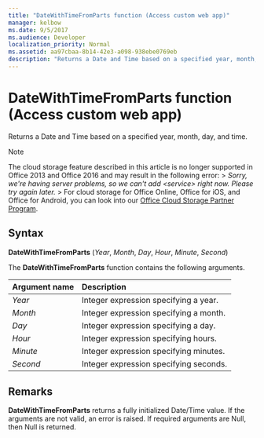 ```yaml
---
title: "DateWithTimeFromParts function (Access custom web app)"
manager: kelbow
ms.date: 9/5/2017
ms.audience: Developer
localization_priority: Normal
ms.assetid: aa97cbaa-8b14-42e3-a098-938ebe0769eb
description: "Returns a Date and Time based on a specified year, month, day, and time."
---
```


# DateWithTimeFromParts function (Access custom web app)

Returns a Date and Time based on a specified year, month, day, and time.
  
> [!NOTE]
> The cloud storage feature described in this article is no longer supported in Office 2013 and Office 2016 and may result in the following error: >  *Sorry, we're having server problems, so we can't add \<service\> right now. Please try again later.* > For cloud storage for Office Online, Office for iOS, and Office for Android, you can look into our [Office Cloud Storage Partner Program](https://dev.office.com/programs/officecloudstorage). 
  
## Syntax

**DateWithTimeFromParts** (*Year*, *Month*, *Day*, *Hour*, *Minute*, *Second*) 
  
The **DateWithTimeFromParts** function contains the following arguments. 
  
|**Argument name**|**Description**|
|:-----|:-----|
| *Year*  <br/> |Integer expression specifying a year.  <br/> |
| *Month*  <br/> |Integer expression specifying a month.  <br/> |
| *Day*  <br/> |Integer expression specifying a day.  <br/> |
| *Hour*  <br/> |Integer expression specifying hours.  <br/> |
| *Minute*  <br/> |Integer expression specifying minutes.  <br/> |
| *Second*  <br/> |Integer expression specifying seconds.  <br/> |
   
## Remarks

**DateWithTimeFromParts** returns a fully initialized Date/Time value. If the arguments are not valid, an error is raised. If required arguments are Null, then Null is returned. 
  


